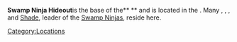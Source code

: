 **Swamp Ninja Hideout**is the base of the** **[](Swamp_Ninjas.md) and is located in the [](South_Wetlands.md). Many [](Swamp_Ninja_Genin.md), [](Swamp_Ninja_Chunin.md), [](Swamp_Ninja_Jonin.md), and [Shade](Shade.md "wikilink"),
leader of the [Swamp Ninjas](Swamp_Ninjas.md "wikilink"), reside here.

[Category:Locations](Category:Locations "wikilink")